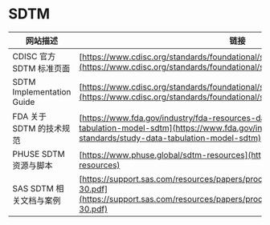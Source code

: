 # SDTM

| 网站描述                  | 链接                                                                                                                                                                                     |
| ------------------------- | ---------------------------------------------------------------------------------------------------------------------------------------------------------------------------------------- |
| CDISC 官方 SDTM 标准页面  | [https://www.cdisc.org/standards/foundational/sdtm](https://www.cdisc.org/standards/foundational/sdtm)                                                                                   |
| SDTM Implementation Guide | [https://www.cdisc.org/standards/foundational/sdtmig](https://www.cdisc.org/standards/foundational/sdtmig)                                                                               |
| FDA 关于 SDTM 的技术规范  | [https://www.fda.gov/industry/fda-resources-data-standards/study-data-tabulation-model-sdtm](https://www.fda.gov/industry/fda-resources-data-standards/study-data-tabulation-model-sdtm) |
| PHUSE SDTM 资源与脚本     | [https://www.phuse.global/sdtm-resources](https://www.phuse.global/sdtm-resources)                                                                                                       |
| SAS SDTM 相关文档与案例   | [https://support.sas.com/resources/papers/proceedings/proceedings/sugi30/113-30.pdf](https://support.sas.com/resources/papers/proceedings/proceedings/sugi30/113-30.pdf)                 |

